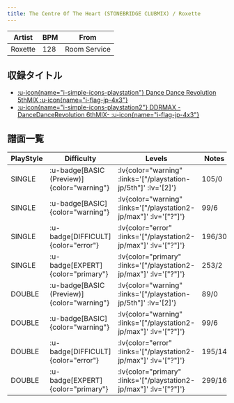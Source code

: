 ```yaml
---
title: The Centre Of The Heart (STONEBRIDGE CLUBMIX) / Roxette
---
```


|Artist|BPM|From|
|------|---|----|
|Roxette|128|Room Service|

## 収録タイトル

- [ :u-icon{name="i-simple-icons-playstation"} Dance Dance Revolution 5thMIX :u-icon{name="i-flag-jp-4x3"} ](/playstation-jp/5th)
- [ :u-icon{name="i-simple-icons-playstation2"} DDRMAX -DanceDanceRevolution 6thMIX- :u-icon{name="i-flag-jp-4x3"} ](/playstation2-jp/max)

## 譜面一覧

|PlayStyle|Difficulty|Levels|Notes|Movie|
|---------|----------|------|-----|-----|
|SINGLE| :u-badge[BASIC (Preview)]{color="warning"} | :lv{color="warning" :links='["/playstation-jp/5th"]' :lv='[2]'} |105/0||
|SINGLE| :u-badge[BASIC]{color="warning"} | :lv{color="warning" :links='["/playstation2-jp/max"]' :lv='["?"]'} |99/6||
|SINGLE| :u-badge[DIFFICULT]{color="error"} | :lv{color="error" :links='["/playstation2-jp/max"]' :lv='["?"]'} |196/30||
|SINGLE| :u-badge[EXPERT]{color="primary"} | :lv{color="primary" :links='["/playstation2-jp/max"]' :lv='["?"]'} |253/2||
|DOUBLE| :u-badge[BASIC (Preview)]{color="warning"} | :lv{color="warning" :links='["/playstation-jp/5th"]' :lv='[2]'} |89/0||
|DOUBLE| :u-badge[BASIC]{color="warning"} | :lv{color="warning" :links='["/playstation2-jp/max"]' :lv='["?"]'} |99/6||
|DOUBLE| :u-badge[DIFFICULT]{color="error"} | :lv{color="error" :links='["/playstation2-jp/max"]' :lv='["?"]'} |195/14||
|DOUBLE| :u-badge[EXPERT]{color="primary"} | :lv{color="primary" :links='["/playstation2-jp/max"]' :lv='["?"]'} |299/16||

